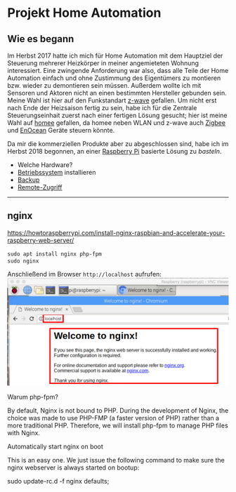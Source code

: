 # Projekt Home Automation

## Wie es begann
Im Herbst 2017 hatte ich mich für Home Automation mit dem Hauptziel der Steuerung mehrerer Heizkörper in meiner angemieteten Wohnung interessiert. Eine zwingende Anforderung war also, dass alle Teile der Home Automation einfach und ohne Zustimmung des Eigentümers zu montieren bzw. wieder zu demontieren sein müssen. Außerdem wollte ich mit Sensoren und Aktoren nicht an einen bestimmten Hersteller gebunden sein. Meine Wahl ist hier auf den Funkstandart [z-wave](https://www.z-wave.com/) gefallen.
Um nicht erst nach Ende der Heizsaison fertig zu sein, habe ich für die Zentrale Steuerungseinhait zuerst nach einer fertigen Lösung gesucht; hier ist meine Wahl auf [homee](https://hom.ee/) gefallen, da homee neben WLAN und z-wave auch [Zigbee](https://www.zigbee.org/) und [EnOcean](https://www.enocean.com/de/) Geräte steuern könnte.

Da mir die kommerziellen Produkte aber zu abgeschlossen sind, habe ich im Herbst 2018 begonnen, an einer [Raspberry Pi](https://de.wikipedia.org/wiki/Raspberry_Pi) basierte Lösung zu *basteln*.

* Welche Hardware?
* [Betriebssystem](doc/betriebssystem.md) installieren
* [Backup](doc/backup.md)
* [Remote-Zugriff](doc/remote.md)

---

## nginx
https://howtoraspberrypi.com/install-nginx-raspbian-and-accelerate-your-raspberry-web-server/

```
sudo apt install nginx php-fpm
sudo nginx
```

Anschließend im Browser `http://localhost` aufrufen:
<img src="./images4git/nginx-welcome.jpg" width="700">


Warum php-fpm?

By default, Nginx is not bound to PHP. During the development of Nginx, the choice was made to use PHP-FMP (a faster version of PHP) rather than a more traditional PHP. Therefore, we will install php-fpm to manage PHP files with Nginx.

Automatically start nginx on boot

This is an easy one. We just issue the following command to make sure the nginx webserver is always started on bootup:

sudo update-rc.d -f nginx defaults;

